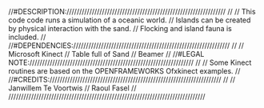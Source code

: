 //#DESCRIPTION:///////////////////////////////////////////////////////////////
//
// This code code runs a simulation of a oceanic world.
// Islands can be created by physical interaction with the sand.
// Flocking and island fauna is included.
//
//#DEPENDENCIES://////////////////////////////////////////////////////////////
//
// Microsoft Kinect
// Table full of Sand
// Beamer
//
//#LEGAL NOTE://///////////////////////////////////////////////////////////////
//
// Some Kinect routines are based on the OPENFRAMEWORKS Ofxkinect examples.
//
//#CREDITS:////////////////////////////////////////////////////////////////////
//
// Janwillem Te Voortwis
// Raoul Fasel
//
//////////////////////////////////////////////////////////////////////////////
